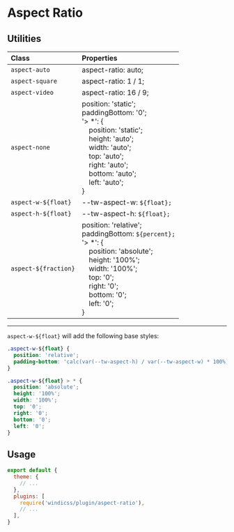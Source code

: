 # Aspect Ratio

## Utilities

| Class                | Properties                                                                                                                                                                                                                               |
| :------------------- | :--------------------------------------------------------------------------------------------------------------------------------------------------------------------------------------------------------------------------------------- |
| `aspect-auto`        | aspect-ratio: auto;   |
| `aspect-square`      | aspect-ratio: 1 / 1;  |
| `aspect-video`       | aspect-ratio: 16 / 9; |
| `aspect-none`        | position: 'static';<br>paddingBottom: '0';<br>'> *': {<br>&emsp;position: 'static';<br>&emsp;height: 'auto';<br>&emsp;width: 'auto';<br>&emsp;top: 'auto';<br>&emsp;right: 'auto';<br>&emsp;bottom: 'auto';<br>&emsp;left: 'auto';<br>}  |
| `aspect-w-${float}`  | --tw-aspect-w: `${float};`                                                                                                                                                                                                               |
| `aspect-h-${float}`  | --tw-aspect-h: `${float};`                                                                                                                                                                                                               |
| `aspect-${fraction}` | position: 'relative';<br>paddingBottom: `${percent};`<br>'> *': {<br>&emsp;position: 'absolute';<br>&emsp;height: '100%';<br>&emsp;width: '100%';<br>&emsp;top: '0';<br>&emsp;right: '0';<br>&emsp;bottom: '0';<br>&emsp;left: '0';<br>} |


***

`aspect-w-${float}` will add the following base styles:

```css
.aspect-w-${float} {
  position: 'relative';
  padding-bottom: 'calc(var(--tw-aspect-h) / var(--tw-aspect-w) * 100%)';
}

.aspect-w-${float} > * {
  position: 'absolute';
  height: '100%';
  width: '100%';
  top: '0';
  right: '0';
  bottom: '0';
  left: '0';
}
```

## Usage

```js windi.config.js
export default {
  theme: {
    // ...
  },
  plugins: [
    require('windicss/plugin/aspect-ratio'),
    // ...
  ],
}
```